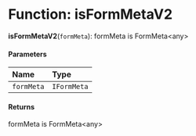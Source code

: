 # Function: isFormMetaV2

**isFormMetaV2**(`formMeta`): formMeta is FormMeta\<any>

#### Parameters

| Name | Type |
| :------ | :------ |
| `formMeta` | `IFormMeta` | [`FormMeta`](/en/auto-docs/editor/interfaces/FormMeta.md)<`any`> |

#### Returns

formMeta is FormMeta\<any>
